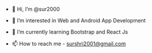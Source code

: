 - 👋 Hi, I’m @sur2000 

- 👀 I’m interested in Web and Android App Development 

- 🌱 I’m currently learning Bootstrap and React Js 

- 📫 How to reach me - surshri2001@gmail.com

<!---
sur2000/sur2000 is a ✨ special ✨ repository because its `README.md` (this file) appears on your GitHub profile.
You can click the Preview link to take a look at your changes.
--->
 
